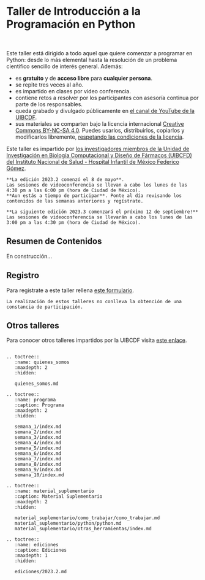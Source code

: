 # Taller de Introducción a la Programación en Python

<br/>

Este taller está dirigido a todo aquel que quiere comenzar a programar en Python: desde lo más
elemental hasta la resolución de un problema científico sencillo de interés general. Además:

- es **gratuito** y de **acceso libre** para **cualquier persona**.
- se repite tres veces al año.
- es impartido en clases por video conferencia.
- contiene retos a resolver por los participantes con asesoría continua por parte de los
  responsables.
- queda grabado y divulgado públicamente en [el canal de YouTube de la UIBCDF](https://www.youtube.com/@uibcdf).
- sus materiales se comparten bajo la licencia internacional [Creative Commons BY-NC-SA
  4.0](https://creativecommons.org/licenses/by-nc-sa/4.0/deed.es_ES). Puedes usarlos,
distribuirlos, copiarlos y modificarlos libremente, [respetando las condiciones de la
licencia](https://creativecommons.org/licenses/by-nc-sa/4.0/deed.es_ES).


Este taller es impartido por [los investigadores miembros de la 
Unidad de Investigación en Biología Computacional y Diseño de Fármacos (UIBCFD) del Instituto Nacional de
Salud - Hospital Infantil de México Federico Gómez](quienes\_somos.md).


```{important} 
**La edición 2023.2 comenzó el 8 de mayo**.
Las sesiones de videoconferencia se llevan a cabo los lunes de las 4:30 pm a las 6:00 pm (hora de Ciudad de México).
**Aun estás a tiempo de participar**. Ponte al día revisando los contenidos de las semanas anteriores y regístrate.

**La siguiente edición 2023.3 comenzará el próximo 12 de septiembre!**
Las sesiones de videoconferencia se llevarán a cabo los lunes de las 3:00 pm a las 4:30 pm (hora de Ciudad de México).
```

## Resumen de Contenidos

En construcción...

## Registro

Para registrate a este taller rellena [este formulario](https://forms.gle/2dEKEvCtLukoXhEo7).

```{warning} 
La realización de estos talleres no conlleva la obtención de una constancia de participación.
```

## Otros talleres

Para conocer otros talleres impartidos por la UIBCDF visita [este enlace](https://www.uibcdf.org/Talleres).

```{eval-rst}

.. toctree::
   :name: quienes_somos
   :maxdepth: 2
   :hidden:

   quienes_somos.md

.. toctree::
   :name: programa
   :caption: Programa
   :maxdepth: 2
   :hidden:

   semana_1/index.md
   semana_2/index.md
   semana_3/index.md
   semana_4/index.md
   semana_5/index.md
   semana_6/index.md
   semana_7/index.md
   semana_8/index.md
   semana_9/index.md
   semana_10/index.md

.. toctree::
   :name: material_suplementario
   :caption: Material Suplementario
   :maxdepth: 2
   :hidden:

   material_suplementario/como_trabajar/como_trabajar.md
   material_suplementario/python/python.md
   material_suplementario/otras_herramientas/index.md

.. toctree::
   :name: ediciones
   :caption: Ediciones
   :maxdepth: 1
   :hidden:

   ediciones/2023.2.md

```



